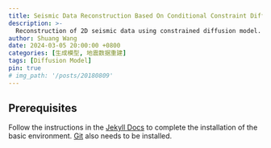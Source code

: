 ```yaml
---
title: Seismic Data Reconstruction Based On Conditional Constraint Diffusion Model
description: >-
  Reconstruction of 2D seismic data using constrained diffusion model.
author: Shuang Wang
date: 2024-03-05 20:00:00 +0800
categories: [生成模型, 地震数据重建]
tags: [Diffusion Model]
pin: true
# img_path: '/posts/20180809'
---
```


## Prerequisites

Follow the instructions in the [Jekyll Docs](https://jekyllrb.com/docs/installation/) to complete the installation of the basic environment. [Git](https://git-scm.com/) also needs to be installed.
